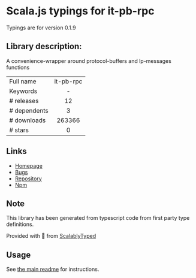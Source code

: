 
# Scala.js typings for it-pb-rpc

Typings are for version 0.1.9

## Library description:
A convenience-wrapper around protocol-buffers and lp-messages functions

|                    |                 |
| ------------------ | :-------------: |
| Full name          | it-pb-rpc |
| Keywords           | - |
| # releases         | 12 |
| # dependents       | 3 |
| # downloads        | 263366 |
| # stars            | 0 |

## Links
- [Homepage](https://github.com/mkg20001/it-pb-rpc#readme)
- [Bugs](https://github.com/mkg20001/it-pb-rpc/issues)
- [Repository](https://github.com/mkg20001/it-pb-rpc)
- [Npm](https://www.npmjs.com/package/it-pb-rpc)
    


## Note
This library has been generated from typescript code from first party type definitions.

Provided with :purple_heart: from [ScalablyTyped](https://github.com/oyvindberg/ScalablyTyped)

## Usage
See [the main readme](../../readme.md) for instructions.


